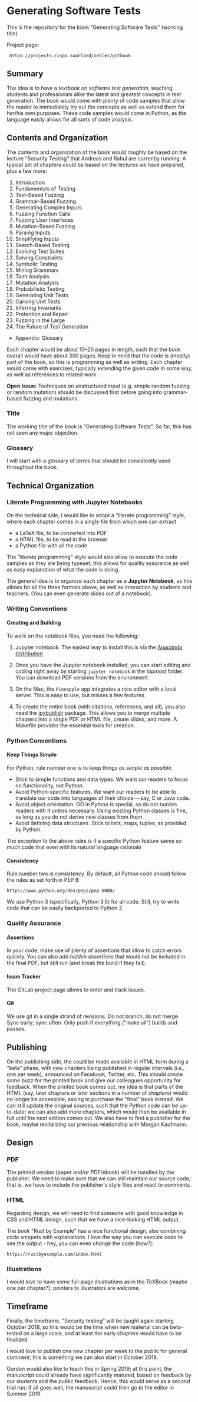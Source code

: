 # Generating Software Tests

This is the repository for the book "Generating Software Tests" (working title)

Project page:

	 https://projects.cispa.saarland/zeller/gstbook

## Summary

The idea is to have a _textbook on software test generation,_ teaching students and professionals alike the latest and greatest concepts in test generation.  The book would come with plenty of code samples that allow the reader to immediately try out the concepts as well as extend them for her/his own purposes.  These code samples would come in Python, as the language easily allows for all sorts of code analysis.

## Contents and Organization

The contents and organization of the book would roughly be based on the lecture “Security Testing” that Andreas and Rahul are currently running.  A typical set of chapters could be based on the lectures we have prepared, plus a few more:

1. Introduction
2. Fundamentals of Testing
3. Text-Based Fuzzing
4. Grammar-Based Fuzzing
5. Generating Complex Inputs
6. Fuzzing Function Calls
7. Fuzzing User Interfaces
8. Mutation-Based Fuzzing
9. Parsing Inputs
10. Simplifying Inputs
11. Search-Based Testing
12. Evolving Test Suites
13. Solving Constraints
14. Symbolic Testing
15. Mining Grammars
16. Taint Analysis
17. Mutation Analysis
18. Probabilistic Testing
19. Generating Unit Tests
20. Carving Unit Tests
21. Inferring Invariants
22. Protection and Repair
23. Fuzzing in the Large
24. The Future of Test Generation
* Appendix: Glossary

Each chapter would be about 10–20 pages in length, such that the book overall would have about 300 pages.  Keep in mind that the code is (mostly) part of the book, so this is programming as well as writing. Each chapter would come with exercises, typically extending the given code in some way, as well as references to related work.

**Open Issue:** Techniques on unstructured input (e.g. simple random fuzzing or random mutation) should be discussed first before going into grammar-based fuzzing and mutations.


### Title

The working title of the book is "Generating Software Tests".  So far, this has not seen any major objection.


### Glossary

I will start with a glossary of terms that should be consistently used throughout the book.


## Technical Organization

### Literate Programming with Jupyter Notebooks

On the technical side, I would like to adopt a “literate programming” style, where each chapter comes in a single file from which one can extract

* a LaTeX file, to be converted into PDF
* a HTML file, to be read in the browser
* a Python file with all the code

The “literate programming" style would also allow to execute the code samples as they are being typeset; this allows for quality assurance as well as easy explanation of what the code is doing.

The general idea is to organize each chapter as a **Jupyter Notebook**, as this allows for all the three formats above, as well as interaction by students and teachers.  (You can even generate slides out of a notebook).


### Writing Conventions

#### Creating and Building

To work on the notebook files, you need the following:

1. Jupyter notebook.  The easiest way to install this is via the [Anaconda distribution](https://www.anaconda.com/download/)

2. Once you have the Jupyter notebook installed, you can start editing and coding right away by starting `jupyter notebook` in the topmost folder.  You can download PDF versions from the environment.

3. On the Mac, the `Pineapple` app integrates a nice editor with a local server.  This is easy to use, but misses a few features.

4. To create the entire book (with citations, references, and all), you also need the [ipybublish](https://github.com/chrisjsewell/ipypublish) package.  This allows you to merge multiple chapters into a single PDF or HTML file, create slides, and more.  A Makefile provides the essential tools for creation.


### Python Conventions

#### Keep Things Simple

For Python, rule number one is to keep things *as simple as possible.*

* Stick to simple functions and data types.  We want our readers to focus on functionality, not Python.
* Avoid Python-specific features.  We want our readers to be able to translate our code into languages of their choice---say, C or Java code.
* Avoid object orientation.  OO in Python is special, so do not burden readers with it unless necessary.  Using existing Python classes is fine, as long as you do not derive new classes from them.
* Avoid defining data structures.  Stick to lists, maps, tuples, as provided by Python.

The exception to the above rules is if a specific Python feature saves so much code that even with its natural language rationale

#### Consistency

Rule number two is *consistency*.  By default, all Python code should follow the rules as set forth in PEP 8:

	https://www.python.org/dev/peps/pep-0008/

We use Python 3 (specifically, Python 3.5) for all code.  Still, try to write code that can be easily backported to Python 2.



### Quality Assurance

#### Assertions

In your code, make use of plenty of assertions that allow to catch errors quickly.  You can also add _hidden assertions_ that would not be included in the final PDF, but still run (and break the build if they fail).


#### Issue Tracker

The GitLab project page allows to enter and track issues.


#### Git

We use git in a single strand of revisions.  Do not branch, do not merge. Sync early; sync often.  Only push if everything ("make all") builds and passes.


## Publishing

On the publishing side, the could be made available in HTML form during a “beta” phase, with new chapters being published in regular intervals (i.e., one per week), announced on Facebook, Twitter, etc.  This should create some buzz for the printed book and give our colleagues opportunity for feedback.  When the printed book comes out, my idea is that parts of the HTML (say, later chapters or later sections in a number of chapters) would no longer be accessible, asking to purchase the "final" book instead.  We can still update the original sources, such that the Python code can be up-to-date; we can also add more chapters, which would then be available in full until the next edition comes out.  We also have to find a publisher for the book, maybe revitalizing our previous relationship with Morgan Kaufmann.

## Design

### PDF

The printed version (paper and/or PDF/ebook) will be handled by the publisher.  We need to make sure that we can still maintain our source code; that is. we have to include the publisher's style files and react to comments.


### HTML

Regarding design, we will need to find someone with good knowledge in CSS and HTML design, such that we have a nice-looking HTML output.

The book "Rust by Example" has a nice functional design, also combining code snippets with explanations.  I love the way you can execute code to see the output - hey, you can even *change* the code (how?):

	https://rustbyexample.com/index.html


### Illustrations

I would love to have some full-page illustrations as in the TeXBook (maybe one per chapter?); pointers to illustrators are welcome.



## Timeframe

Finally, the timeframe. "Security testing" will be taught again starting October 2018, so this would be the time when new material can be beta-tested on a large scale, and at least the early chapters would have to be finalized.

I would love to publish one new chapter per week to the public for general comment; this is something we can also start in October 2018.

Gordon would also like to teach this in Spring 2019; at this point, the manuscript could already have significantly matured, based on feedback by our students and the public feedback.  Hence, this would serve as a second trial run; if all goes well, the manuscript could then go to the editor in Summer 2019.



